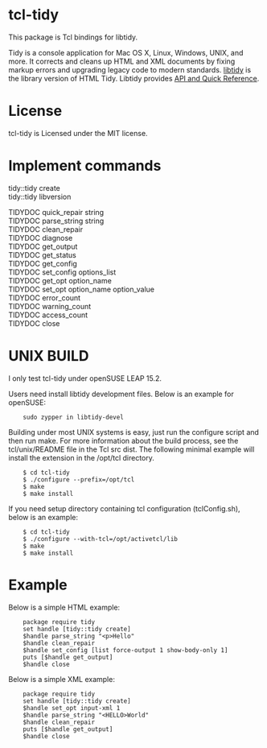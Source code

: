 tcl-tidy
=====

This package is Tcl bindings for libtidy.

Tidy is a console application for Mac OS X, Linux, Windows, UNIX, and more. 
It corrects and cleans up HTML and XML documents by fixing markup errors and 
upgrading legacy code to modern standards.
[libtidy](https://www.html-tidy.org/developer//) is the library version of HTML Tidy.
Libtidy provides [API and Quick Reference](http://api.html-tidy.org/#part_apiref).


License
=====

tcl-tidy is Licensed under the MIT license.


Implement commands
=====

tidy::tidy create   
tidy::tidy libversion  

TIDYDOC quick_repair string  
TIDYDOC parse_string string  
TIDYDOC clean_repair  
TIDYDOC diagnose  
TIDYDOC get_output  
TIDYDOC get_status  
TIDYDOC get_config  
TIDYDOC set_config options_list  
TIDYDOC get_opt option_name  
TIDYDOC set_opt option_name option_value  
TIDYDOC error_count  
TIDYDOC warning_count  
TIDYDOC access_count  
TIDYDOC close  


UNIX BUILD
=====

I only test tcl-tidy under openSUSE LEAP 15.2.

Users need install libtidy development files.
Below is an example for openSUSE:

        sudo zypper in libtidy-devel

Building under most UNIX systems is easy, just run the configure script
and then run make. For more information about the build process, see the
tcl/unix/README file in the Tcl src dist. The following minimal example
will install the extension in the /opt/tcl directory.

        $ cd tcl-tidy
        $ ./configure --prefix=/opt/tcl
        $ make
        $ make install

If you need setup directory containing tcl configuration (tclConfig.sh),
below is an example:

        $ cd tcl-tidy
        $ ./configure --with-tcl=/opt/activetcl/lib
        $ make
        $ make install


Example
=====

Below is a simple HTML example:

        package require tidy
        set handle [tidy::tidy create]
        $handle parse_string "<p>Hello"
        $handle clean_repair
        $handle set_config [list force-output 1 show-body-only 1]
        puts [$handle get_output]
        $handle close

Below is a simple XML example:

        package require tidy
        set handle [tidy::tidy create]
        $handle set_opt input-xml 1
        $handle parse_string "<HELLO>World"
        $handle clean_repair
        puts [$handle get_output]
        $handle close

